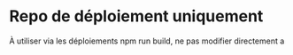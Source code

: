# Repo de déploiement uniquement
À utiliser via les déploiements npm run build, ne pas modifier directement
a
